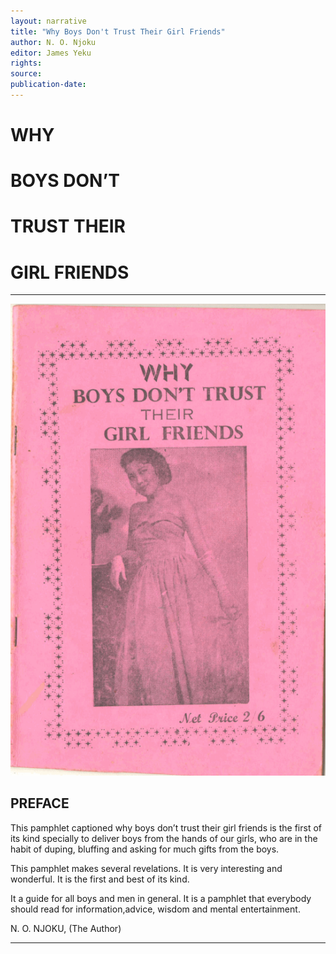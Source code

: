 ```yaml
---
layout: narrative
title: "Why Boys Don't Trust Their Girl Friends"
author: N. O. Njoku
editor: James Yeku
rights: 
source:
publication-date:
---
```



# WHY

# BOYS DON’T

# TRUST THEIR

# GIRL FRIENDS

----

![cover image](../assets/img/boys-trust-girl-friends.png)

## PREFACE


This pamphlet captioned why boys don’t trust their girl friends is the first of its kind specially to deliver boys from the hands of our girls, who are in the habit of duping, bluffing and asking for much gifts from the boys.  

This pamphlet makes several revelations. It is very interesting and wonderful. It is the first and best of its kind. 

It a guide for all boys and men in general. It is a pamphlet that everybody should read for information,advice, wisdom and mental entertainment.
 
N. O. NJOKU, 
(The Author)

----
